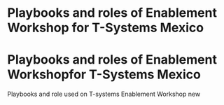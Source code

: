 Playbooks and roles of Enablement Workshop for T-Systems Mexico
=========

Playbooks and roles of Enablement Workshopfor T-Systems Mexico
=========


Playbooks and role used on T-systems Enablement Workshop new



